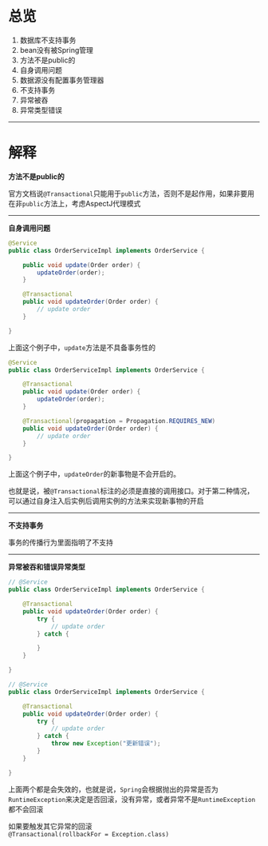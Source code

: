 # 总览
1. 数据库不支持事务
2. bean没有被Spring管理
3. 方法不是public的
4. 自身调用问题
5. 数据源没有配置事务管理器
6. 不支持事务
7. 异常被吞
8. 异常类型错误

* * * 

# 解释

**方法不是public的**

官方文档说```@Transactional```只能用于```public```方法，否则不是起作用，如果非要用在非```public```方法上，考虑AspectJ代理模式

* * * 
**自身调用问题**

```java
@Service
public class OrderServiceImpl implements OrderService {

    public void update(Order order) {
        updateOrder(order);
    }

    @Transactional
    public void updateOrder(Order order) {
        // update order
    }

}
```
上面这个例子中，```update```方法是不具备事务性的

```java
@Service
public class OrderServiceImpl implements OrderService {

    @Transactional
    public void update(Order order) {
        updateOrder(order);
    }

    @Transactional(propagation = Propagation.REQUIRES_NEW)
    public void updateOrder(Order order) {
        // update order
    }

}
```
上面这个例子中，```updateOrder```的新事物是不会开启的。

也就是说，被```@Transactional```标注的必须是直接的调用接口。对于第二种情况，可以通过自身注入后实例后调用实例的方法来实现新事物的开启

* * * 

**不支持事务**

事务的传播行为里面指明了不支持

* * * 

**异常被吞和错误异常类型**

```java
// @Service
public class OrderServiceImpl implements OrderService {

    @Transactional
    public void updateOrder(Order order) {
        try {
            // update order
        } catch {

        }
    }

}

// @Service
public class OrderServiceImpl implements OrderService {

    @Transactional
    public void updateOrder(Order order) {
        try {
            // update order
        } catch {
            throw new Exception("更新错误");
        }
    }

}
```

上面两个都是会失效的，也就是说，```Spring```会根据抛出的异常是否为```RuntimeException```来决定是否回滚，没有异常，或者异常不是```RuntimeException```都不会回滚

如果要触发其它异常的回滚  
```@Transactional(rollbackFor = Exception.class)```
